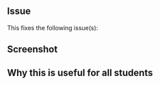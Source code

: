 ## Issue

This fixes the following issue(s):

## Screenshot

## Why this is useful for all students

